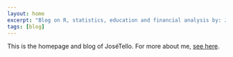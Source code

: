 ```yaml
---
layout: home
excerpt: "Blog on R, statistics, education and financial analysis by: José Luis Tello"
tags: [blog]
---
```


This is the homepage and blog of JoséTello. For more about me, <a href="/about" style="text-decoration: underline">see here</a>.
